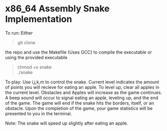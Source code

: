 # x86_64 Assembly Snake Implementation
To run:
Either 
> git clone

the repo and use the Makefile (Uses GCC) to compile the executable or using the provided executable


> chmod +x snake \
> ./snake

To play: 
Use i,j,k,m to control the snake. Current level indicates the amount of points you will recieve for eating an apple.
To level up, clear all apples in the current level. Obstacles and Apples will increase as the game continues. 
A beep sound will occur to signal eating an apple, leveling up, and the end of the game. The game will end if
the snake hits the borders, itself, or an obstacle. Upon the completion of the game, your game statistics will 
be presented to you in the terminal. 

Note:
The snake will speed up slightly after eating an apple. 

